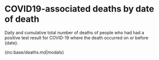 ﻿# COVID19-associated deaths by date of death

Daily and cumulative total number of deaths of people who had had a positive test result for COVID-19 where the death occurred on or before {date}.

{inc:base/deaths.md|modals}
